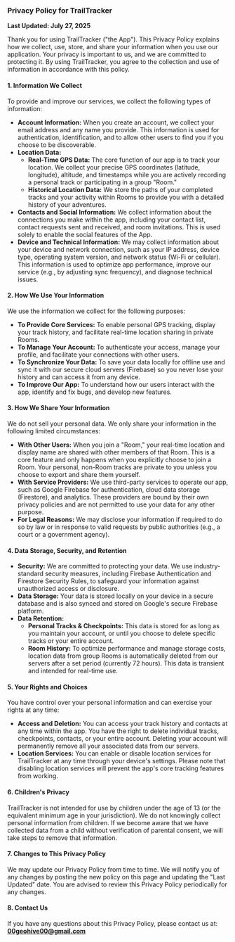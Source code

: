 ### Privacy Policy for TrailTracker

**Last Updated: July 27, 2025**

Thank you for using TrailTracker ("the App"). This Privacy Policy explains how we collect, use, store, and share your information when you use our application. Your privacy is important to us, and we are committed to protecting it. By using TrailTracker, you agree to the collection and use of information in accordance with this policy.

#### **1. Information We Collect**

To provide and improve our services, we collect the following types of information:

*   **Account Information:** When you create an account, we collect your email address and any name you provide. This information is used for authentication, identification, and to allow other users to find you if you choose to be discoverable.
*   **Location Data:**
    *   **Real-Time GPS Data:** The core function of our app is to track your location. We collect your precise GPS coordinates (latitude, longitude), altitude, and timestamps while you are actively recording a personal track or participating in a group "Room."
    *   **Historical Location Data:** We store the paths of your completed tracks and your activity within Rooms to provide you with a detailed history of your adventures.
*   **Contacts and Social Information:** We collect information about the connections you make within the app, including your contact list, contact requests sent and received, and room invitations. This is used solely to enable the social features of the App.
*   **Device and Technical Information:** We may collect information about your device and network connection, such as your IP address, device type, operating system version, and network status (Wi-Fi or cellular). This information is used to optimize app performance, improve our service (e.g., by adjusting sync frequency), and diagnose technical issues.

#### **2. How We Use Your Information**

We use the information we collect for the following purposes:

*   **To Provide Core Services:** To enable personal GPS tracking, display your track history, and facilitate real-time location sharing in private Rooms.
*   **To Manage Your Account:** To authenticate your access, manage your profile, and facilitate your connections with other users.
*   **To Synchronize Your Data:** To save your data locally for offline use and sync it with our secure cloud servers (Firebase) so you never lose your history and can access it from any device.
*   **To Improve Our App:** To understand how our users interact with the app, identify and fix bugs, and develop new features.

#### **3. How We Share Your Information**

We do not sell your personal data. We only share your information in the following limited circumstances:

*   **With Other Users:** When you join a "Room," your real-time location and display name are shared with other members of that Room. This is a core feature and only happens when you explicitly choose to join a Room. Your personal, non-Room tracks are private to you unless you choose to export and share them yourself.
*   **With Service Providers:** We use third-party services to operate our app, such as Google Firebase for authentication, cloud data storage (Firestore), and analytics. These providers are bound by their own privacy policies and are not permitted to use your data for any other purpose.
*   **For Legal Reasons:** We may disclose your information if required to do so by law or in response to valid requests by public authorities (e.g., a court or a government agency).

#### **4. Data Storage, Security, and Retention**

*   **Security:** We are committed to protecting your data. We use industry-standard security measures, including Firebase Authentication and Firestore Security Rules, to safeguard your information against unauthorized access or disclosure.
*   **Data Storage:** Your data is stored locally on your device in a secure database and is also synced and stored on Google's secure Firebase platform.
*   **Data Retention:**
    *   **Personal Tracks & Checkpoints:** This data is stored for as long as you maintain your account, or until you choose to delete specific tracks or your entire account.
    *   **Room History:** To optimize performance and manage storage costs, location data from group Rooms is automatically deleted from our servers after a set period (currently 72 hours). This data is transient and intended for real-time use.

#### **5. Your Rights and Choices**

You have control over your personal information and can exercise your rights at any time:

*   **Access and Deletion:** You can access your track history and contacts at any time within the app. You have the right to delete individual tracks, checkpoints, contacts, or your entire account. Deleting your account will permanently remove all your associated data from our servers.
*   **Location Services:** You can enable or disable location services for TrailTracker at any time through your device's settings. Please note that disabling location services will prevent the app's core tracking features from working.

#### **6. Children's Privacy**

TrailTracker is not intended for use by children under the age of 13 (or the equivalent minimum age in your jurisdiction). We do not knowingly collect personal information from children. If we become aware that we have collected data from a child without verification of parental consent, we will take steps to remove that information.

#### **7. Changes to This Privacy Policy**

We may update our Privacy Policy from time to time. We will notify you of any changes by posting the new policy on this page and updating the "Last Updated" date. You are advised to review this Privacy Policy periodically for any changes.

#### **8. Contact Us**

If you have any questions about this Privacy Policy, please contact us at: **00geohive00@gmail.com**

